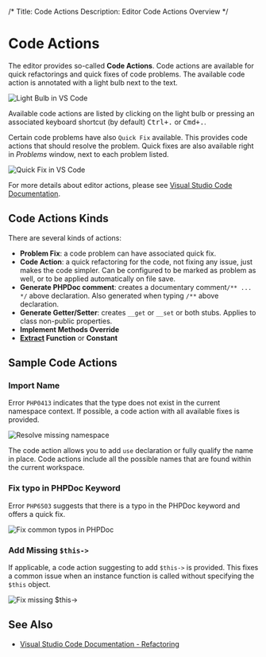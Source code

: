 /*
Title: Code Actions
Description: Editor Code Actions Overview
*/
# Code Actions

The editor provides so-called **Code Actions**. Code actions are available for quick refactorings and quick fixes of code problems. The available code action is annotated with a light bulb next to the text.

![Light Bulb in VS Code](../imgs/light-bulb.png)

Available code actions are listed by clicking on the light bulb or pressing an associated keyboard shortcut (by default) <kbd>Ctrl+.</kbd> or <kbd>Cmd+.</kbd>.

Certain code problems have also `Quick Fix` available. This provides code actions that should resolve the problem. Quick fixes are also available right in _Problems_ window, next to each problem listed.

![Quick Fix in VS Code](../imgs/quick-fixes.png)

For more details about editor actions, please see [Visual Studio Code Documentation](https://code.visualstudio.com/docs/editor/refactoring).

## Code Actions Kinds

There are several kinds of actions:

- **Problem Fix**: a code problem can have associated quick fix.
- **Code Action**: a quick refactoring for the code, not fixing any issue, just makes the code simpler. Can be configured to be marked as problem as well, or to be applied automatically on file save. 
- **Generate PHPDoc comment**: creates a documentary comment`/** ... */` above declaration. Also generated when typing `/**` above declaration.
- **Generate Getter/Setter**: creates `__get` or `__set` or both stubs. Applies to class non-public properties.
- **Implement Methods Override**
- **[Extract](extract.md) Function** or **Constant**

## Sample Code Actions

### Import Name

Error `PHP0413` indicates that the type does not exist in the current namespace context. If possible, a code action with all available fixes is provided.

![Resolve missing namespace](../imgs/missing-namespace-fix.png)

The code action allows you to add `use` declaration or fully qualify the name in place. Code actions include all the possible names that are found within the current workspace.

### Fix typo in PHPDoc Keyword

Error `PHP6503` suggests that there is a typo in the PHPDoc keyword and offers a quick fix.

![Fix common typos in PHPDoc](../imgs/phpdoc-typo-fix.png)

### Add Missing `$this->`

If applicable, a code action suggesting to add `$this->` is provided. This fixes a common issue when an instance function is called without specifying the `$this` object.

![Fix missing $this->](../imgs/missing-this-fix.gif)

## See Also

- [Visual Studio Code Documentation - Refactoring](https://code.visualstudio.com/docs/editor/refactoring)
